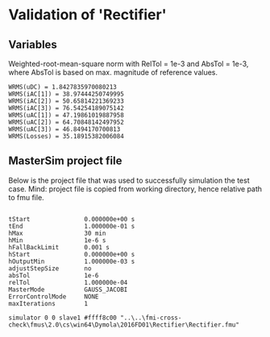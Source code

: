 # Validation of 'Rectifier'

## Variables
Weighted-root-mean-square norm with RelTol = 1e-3 and AbsTol = 1e-3, where
AbsTol is based on max. magnitude of reference values.

```
WRMS(uDC) = 1.8427835970080213
WRMS(iAC[1]) = 38.97444250749995
WRMS(iAC[2]) = 50.65814221369233
WRMS(iAC[3]) = 76.54254189075142
WRMS(uAC[1]) = 47.19861019887958
WRMS(uAC[2]) = 64.70848142497952
WRMS(uAC[3]) = 46.8494170700813
WRMS(Losses) = 35.18915382006084
```

## MasterSim project file

Below is the project file that was used to successfully simulation the test case.
Mind: project file is copied from working directory, hence relative path to fmu file.

```

tStart               0.000000e+00 s
tEnd                 1.000000e-01 s
hMax                 30 min
hMin                 1e-6 s
hFallBackLimit       0.001 s
hStart               0.000000e+00 s
hOutputMin           1.000000e-03 s
adjustStepSize       no
absTol               1e-6
relTol               1.000000e-04
MasterMode           GAUSS_JACOBI
ErrorControlMode     NONE
maxIterations        1

simulator 0 0 slave1 #ffff8c00 "..\..\fmi-cross-check\fmus\2.0\cs\win64\Dymola\2016FD01\Rectifier\Rectifier.fmu"


```

